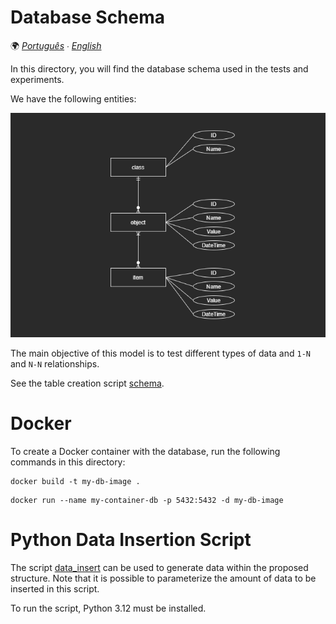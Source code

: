 # Database Schema

🌍 *[Português](README.md) ∙ [English](README_en.md)*

In this directory, you will find the database schema used in the tests and experiments.

We have the following entities:

![ER Diagram](er-diagram.png)

The main objective of this model is to test different types of data and `1-N` and `N-N` relationships.

See the table creation script [schema](schema.sql).

# Docker

To create a Docker container with the database, run the following commands in this directory:

```shell
docker build -t my-db-image .
```

```shell
docker run --name my-container-db -p 5432:5432 -d my-db-image
```

# Python Data Insertion Script

The script [data_insert](data_insert.py) can be used to generate data within the proposed structure. Note that it is possible to parameterize the amount of data to be inserted in this script.

To run the script, Python 3.12 must be installed.